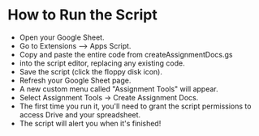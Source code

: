 #  How to Run the Script
- Open your Google Sheet.
- Go to Extensions --> Apps Script.
- Copy and paste the entire code from createAssignmentDocs.gs
- into the script editor, replacing any existing code.
- Save the script (click the floppy disk icon).
- Refresh your Google Sheet page.
- A new custom menu called "Assignment Tools" will appear.
- Select Assignment Tools $\rightarrow$ Create Assignment Docs.
- The first time you run it, you'll need to grant the script permissions to access Drive and your spreadsheet.
- The script will alert you when it's finished!

